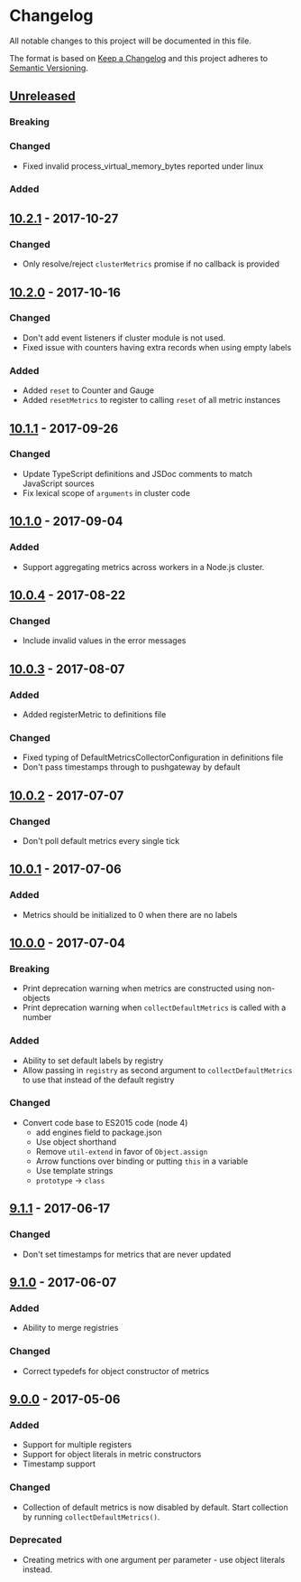# Changelog
All notable changes to this project will be documented in this file.

The format is based on [Keep a Changelog](http://keepachangelog.com/) and this project adheres to [Semantic Versioning](http://semver.org/).

## [Unreleased]
### Breaking
### Changed
- Fixed invalid process_virtual_memory_bytes reported under linux
### Added

## [10.2.1] - 2017-10-27
### Changed
- Only resolve/reject `clusterMetrics` promise if no callback is provided

## [10.2.0] - 2017-10-16
### Changed
- Don't add event listeners if cluster module is not used.
- Fixed issue with counters having extra records when using empty labels
### Added
- Added `reset` to Counter and Gauge
- Added `resetMetrics` to register to calling `reset` of all metric instances

## [10.1.1] - 2017-09-26
### Changed
- Update TypeScript definitions and JSDoc comments to match JavaScript sources
- Fix lexical scope of `arguments` in cluster code

## [10.1.0] - 2017-09-04
### Added
- Support aggregating metrics across workers in a Node.js cluster.

## [10.0.4] - 2017-08-22
### Changed
- Include invalid values in the error messages

## [10.0.3] - 2017-08-07
### Added
- Added registerMetric to definitions file
### Changed
- Fixed typing of DefaultMetricsCollectorConfiguration in definitions file
- Don't pass timestamps through to pushgateway by default

## [10.0.2] - 2017-07-07
### Changed
- Don't poll default metrics every single tick

## [10.0.1] - 2017-07-06
### Added
- Metrics should be initialized to 0 when there are no labels

## [10.0.0] - 2017-07-04
### Breaking
- Print deprecation warning when metrics are constructed using non-objects
- Print deprecation warning when `collectDefaultMetrics` is called with a number
### Added
- Ability to set default labels by registry
- Allow passing in `registry` as second argument to `collectDefaultMetrics` to use that instead of the default registry
### Changed
- Convert code base to ES2015 code (node 4)
  - add engines field to package.json
  - Use object shorthand
  - Remove `util-extend` in favor of `Object.assign`
  - Arrow functions over binding or putting `this` in a variable
  - Use template strings
  - `prototype` -> `class`

## [9.1.1] - 2017-06-17
### Changed
- Don't set timestamps for metrics that are never updated

## [9.1.0] - 2017-06-07
### Added
- Ability to merge registries

### Changed
- Correct typedefs for object constructor of metrics

## [9.0.0] - 2017-05-06
### Added
- Support for multiple registers
- Support for object literals in metric constructors
- Timestamp support

### Changed
- Collection of default metrics is now disabled by default. Start collection by running `collectDefaultMetrics()`.

### Deprecated
- Creating metrics with one argument per parameter - use object literals instead.


[Unreleased]: https://github.com/siimon/prom-client/compare/v10.2.1...HEAD
[10.2.1]: https://github.com/siimon/prom-client/compare/v10.2.0...v10.2.1
[10.2.0]: https://github.com/siimon/prom-client/compare/v10.1.1...v10.2.0
[10.1.1]: https://github.com/siimon/prom-client/compare/v10.1.0...v10.1.1
[10.1.0]: https://github.com/siimon/prom-client/compare/v10.0.4...v10.1.0
[10.0.4]: https://github.com/siimon/prom-client/compare/v10.0.3...v10.0.4
[10.0.3]: https://github.com/siimon/prom-client/compare/v10.0.2...v10.0.3
[10.0.2]: https://github.com/siimon/prom-client/compare/v10.0.1...v10.0.2
[10.0.1]: https://github.com/siimon/prom-client/compare/v10.0.0...v10.0.1
[10.0.0]: https://github.com/siimon/prom-client/compare/v9.1.1...v10.0.0
[9.1.1]: https://github.com/siimon/prom-client/compare/v9.1.0...v9.1.1
[9.1.0]: https://github.com/siimon/prom-client/compare/v9.0.0...v9.1.0
[9.0.0]: https://github.com/siimon/prom-client/commit/1ef835f908e1a5032f228bbc754479fe7ccf5201
